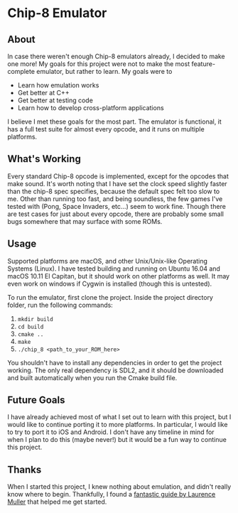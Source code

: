 # Chip-8 Emulator

## About
In case there weren't enough Chip-8 emulators already, I decided to make one more! My goals for this project were not to make the most feature-complete emulator, but rather to learn. My goals were to 
- Learn how emulation works
- Get better at C++
- Get better at testing code
- Learn how to develop cross-platform applications

I believe I met these goals for the most part. The emulator is functional, it has a full test suite for almost every opcode, and it runs on multiple platforms.

## What's Working
Every standard Chip-8 opcode is implemented, except for the opcodes that make sound. It's worth noting that I have set the clock speed slightly faster than the chip-8 spec specifies, because the default spec felt too slow to me. 
Other than running too fast, and being soundless, the few games I've tested with (Pong, Space Invaders, etc...) seem to work fine. 
Though there are test cases for just about every opcode, there are probably some small bugs somewhere that may surface with some ROMs.

## Usage
Supported platforms are macOS, and other Unix/Unix-like Operating Systems (Linux). I have tested building and running on Ubuntu 16.04 and macOS 10.11 El Capitan, but it should work on other platforms as well. It may even work on windows if Cygwin is installed (though this is untested). 

To run the emulator, first clone the project. Inside the project directory folder, run the following commands:

1. `mkdir build`
2. `cd build`
3. `cmake ..`
4. `make`
5. `./chip_8 <path_to_your_ROM_here>`

You shouldn't have to install any dependencies in order to get the project working. The only real dependency is SDL2, and it should be downloaded and built automatically when you run the Cmake build file. 

## Future Goals
I have already achieved most of what I set out to learn with this project, but I would like to continue porting it to more platforms. In particular, I would like to try to port it to iOS and Android. I don't have any timeline in mind for when I plan to do this (maybe never!) but it would be a fun way to continue this project. 

## Thanks
When I started this project, I knew nothing about emulation, and didn't really know where to begin. Thankfully, I found a [fantastic guide by Laurence Muller](http://www.multigesture.net/articles/how-to-write-an-emulator-chip-8-interpreter/) that helped me get started. 